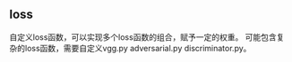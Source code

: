 ## loss
自定义loss函数，可以实现多个loss函数的组合，赋予一定的权重。
可能包含复杂的loss函数，需要自定义vgg.py adversarial.py discriminator.py。